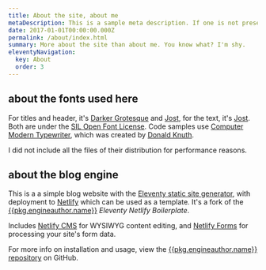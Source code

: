 ```yaml
---
title: About the site, about me
metaDescription: This is a sample meta description. If one is not present in your page/post's front matter, the default metadata.description will be used instead.
date: 2017-01-01T00:00:00.000Z
permalink: /about/index.html
summary: More about the site than about me. You know what? I'm shy.
eleventyNavigation:
  key: About
  order: 3
---
```


## about the fonts used here

For titles and header, it's [Darker Grotesque](https://fontsarena.com/darker-grotesque-by-gabriel-lam/) and [Jost](https://indestructibletype.com/Jost.html), for the text, it's [Jost](https://indestructibletype.com/Jost.html). Both are under the [SIL Open Font License](https://fontsarena.com/licenses-explained/). Code samples use [Computer Modern Typewriter](https://checkmyworking.com/cm-web-fonts/), which was created by [Donald Knuth](https://en.wikipedia.org/wiki/Donald_Knuth).

I did not include all the files of their distribution for performance reasons.

## about the blog engine

This is a a simple blog website with the [Eleventy static site generator](https://www.11ty.io), with deployment to [Netlify](https://www.netlify.com) which can be used as a template. It's a fork of the [{{pkg.engineauthor.name}}]({{pkg.enginerepository.url}}) _Eleventy Netlify Boilerplate_.

Includes [Netlify CMS](https://www.netlifycms.org) for WYSIWYG content editing, and [Netlify Forms](https://www.netlify.com/docs/form-handling) for processing your site's form data.

For more info on installation and usage, view the [{{pkg.engineauthor.name}} repository]({{pkg.enginerepository.url}}) on GitHub. 
